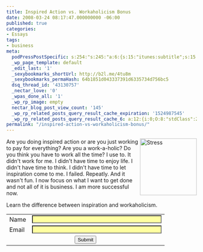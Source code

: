 ```yaml
---
title: Inspired Action vs. Workaholicism Bonus
date: 2008-03-24 08:17:47.000000000 -06:00
published: true
categories:
- Essays
tags:
- business
meta:
  podPressPostSpecific: s:254:"s:245:"a:6:{s:15:"itunes:subtitle";s:15:"##PostExcerpt##";s:14:"itunes:summary";s:15:"##PostExcerpt##";s:15:"itunes:keywords";s:17:"##WordPressCats##";s:13:"itunes:author";s:10:"##Global##";s:15:"itunes:explicit";s:2:"No";s:12:"itunes:block";s:2:"No";}";";
  _wp_page_template: default
  _edit_last: '1'
  _sexybookmarks_shortUrl: http://b2l.me/4tu8m
  _sexybookmarks_permaHash: 64b1851d043337391d6335734d756bc5
  dsq_thread_id: '43130757'
  _nectar_love: '0'
  _wpas_done_all: '1'
  _wp_rp_image: empty
  nectar_blog_post_view_count: '145'
  _wp_rp_related_posts_query_result_cache_expiration: '1524987545'
  _wp_rp_related_posts_query_result_cache_6: a:12:{i:0;O:8:"stdClass":2:{s:7:"post_id";s:3:"626";s:5:"score";s:18:"54.282149011239525";}i:1;O:8:"stdClass":2:{s:7:"post_id";s:3:"264";s:5:"score";s:18:"30.893052549050267";}i:2;O:8:"stdClass":2:{s:7:"post_id";s:3:"724";s:5:"score";s:17:"18.12625043896869";}i:3;O:8:"stdClass":2:{s:7:"post_id";s:3:"396";s:5:"score";s:18:"18.066544512719606";}i:4;O:8:"stdClass":2:{s:7:"post_id";s:4:"1801";s:5:"score";s:18:"18.042786865637535";}i:5;O:8:"stdClass":2:{s:7:"post_id";s:3:"783";s:5:"score";s:18:"18.042786865637535";}i:6;O:8:"stdClass":2:{s:7:"post_id";s:4:"2365";s:5:"score";s:18:"17.919714969030025";}i:7;O:8:"stdClass":2:{s:7:"post_id";s:3:"206";s:5:"score";s:17:"16.67465574240508";}i:8;O:8:"stdClass":2:{s:7:"post_id";s:3:"197";s:5:"score";s:18:"16.547063188887286";}i:9;O:8:"stdClass":2:{s:7:"post_id";s:4:"2017";s:5:"score";s:18:"16.239053438367243";}i:10;O:8:"stdClass":2:{s:7:"post_id";s:2:"20";s:5:"score";s:18:"15.865020399267385";}i:11;O:8:"stdClass":2:{s:7:"post_id";s:4:"3229";s:5:"score";s:18:"15.687937869515627";}}
permalink: "/inspired-action-vs-workaholicism-bonus/"
---
```

<img src="{{ site.baseurl }}/posts/2008/03/j0422325.jpg" alt="Stress" width="150" align="right" />Are you doing inspired action or are you just working to pay for everything?  Are you a work-a-holic? Do you think you have to work all the time? I use to. It didn't work for me. I didn't have time to enjoy life. I didn't have time to think. I didn't have time to let inspiration come to me. I failed. Repeatly. And it wasn't fun. I now focus on what I want to get done and not all of it is business. I am more successful now.

Learn the difference between inspiration and workaholicism.
<form action="https://www.mcssl.com/app/contactsave.asp" method="post"><input type="hidden" name="phpMyAdmin" value="QNjMR3Pz-4LXmWY8GykUfQMUUdd" /> <input id="merchantid" name="merchantid" type="hidden" value="101104" /> <input id="ARThankyouURL" name="ARThankyouURL" type="hidden" value="blog.christophersherrod.com/contact/thankyou" /> <input id="copyarresponse" name="copyarresponse" type="hidden" value="1" /> <input id="custom" name="custom" type="hidden" value="0" /> <input id="defaultar" name="defaultar" type="hidden" value="322242" /> <input id="allowmulti" name="allowmulti" type="hidden" value="0" /> <input id="visiblefields" name="visiblefields" type="hidden" value="Name,Email1" /> <input id="requiredfields" name="requiredfields" type="hidden" value="Name,Email1" /></p>
<table border="0">
<tbody>
<tr>
<td>Name</td>
<td><input style="background-repeat: no-repeat ! important; background-image: url(chrome://sxipper/skin/images/field_icon_L_multi.png) ! important; background-position: left center ! important; padding-left: 0px ! important; background-color: #ffffa0;" name="Name" size="40" type="text" /></td>
</tr>
<tr>
<td>Email</td>
<td><input style="background-repeat: no-repeat ! important; background-image: url(chrome://sxipper/skin/images/field_icon_L_multi.png) ! important; background-position: left center ! important; padding-left: 0px ! important; background-color: #ffffa0;" name="Email1" size="40" type="text" /></td>
</tr>
<tr align="center">
<td colspan="2"><input name="cmdSubmit" type="submit" value="Submit" /></td>
</tr>
</tbody>
</table>
</form>

